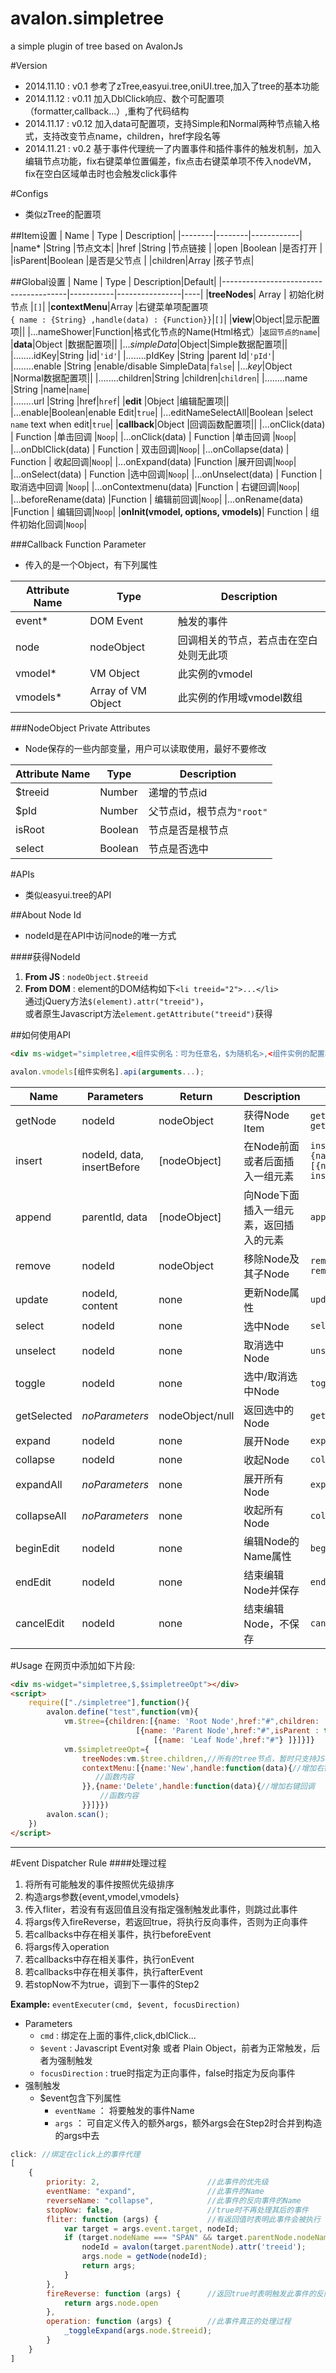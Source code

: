 avalon.simpletree
=================
a simple plugin of tree based on AvalonJs

#Version
* 2014.11.10 : v0.1 参考了zTree,easyui.tree,oniUI.tree,加入了tree的基本功能<br>
* 2014.11.12 : v0.11 加入DblClick响应、数个可配置项（formatter,callback...）,重构了代码结构
* 2014.11.17 : v0.12 加入data可配置项，支持Simple和Normal两种节点输入格式，支持改变节点name，children，href字段名等
* 2014.11.21 : v0.2 基于事件代理统一了内置事件和插件事件的触发机制，加入编辑节点功能，fix右键菜单位置偏差，fix点击右键菜单项不传入nodeVM，fix在空白区域单击时也会触发click事件
    
#Configs
* 类似zTree的配置项

##Item设置
| Name   | Type   | Description|
|--------|--------|------------|
|name*   |String  |节点文本|
|href    |String  |节点链接 |
|open    |Boolean  |是否打开 |
|isParent|Boolean |是否是父节点 |
|children|Array   |孩子节点| 

##Global设置
| Name                                  | Type      | Description|Default|
|---------------------------------------|-----------|----------------|----|
|**treeNodes**| Array     | 初始化树节点 |`[]`|
|**contextMenu**|Array      |右键菜单项配置项<br>`{ name : {String} ,handle(data) : {Function}}`|`[]`|
|**view**|Object|显示配置项||
|...nameShower|Function|格式化节点的Name(Html格式）|`返回节点的name`|
|**data**|Object		|数据配置项||
|...*simpleData*|Object|Simple数据配置项||
|........idKey|String		|id|`'id'`|
|........pIdKey	|String		|parent Id|`'pId'`|
|........enable	|String		|enable/disable SimpleData|`false`|
|...*key*|Object		|Normal数据配置项||
|........children|String		|children|`children`|
|........name	|String		|name|`name`|	
|........url	|String		|href|`href`|
|**edit**		|Object		|编辑配置项||
|...enable|Boolean|enable Edit|`true`|
|...editNameSelectAll|Boolean		|select `name` text when edit|`true`|
|**callback**|Object		|回调函数配置项||
|...onClick(data) | Function  |单击回调 |`Noop`|
|...onClick(data) | Function  |单击回调 |`Noop`|
|...onDblClick(data) | Function  | 双击回调|`Noop`|
|...onCollapse(data) | Function  | 收起回调|`Noop`|
|...onExpand(data) |Function   |展开回调|`Noop`|
|...onSelect(data) | Function  |选中回调|`Noop`|
|...onUnselect(data) | Function  |取消选中回调 |`Noop`|
|...onContextmenu(data) |Function   | 右键回调|`Noop`|
|...beforeRename(data) |Function   | 编辑前回调|`Noop`|
|...onRename(data) |Function   | 编辑回调|`Noop`|
|**onInit(vmodel, options, vmodels)**| Function  | 组件初始化回调|`Noop`|


###Callback Function Parameter
* 传入的是一个Object，有下列属性

|Attribute Name	|Type			|Description|
|---------------|---------------|------------|
|event*		|DOM Event			|触发的事件|
|node		|nodeObject			|回调相关的节点，若点击在空白处则无此项|
|vmodel*	|VM Object			|此实例的vmodel|
|vmodels*	|Array of VM Object|此实例的作用域vmodel数组|

###NodeObject Private Attributes
* Node保存的一些内部变量，用户可以读取使用，最好不要修改

|Attribute Name	|Type			|Description|
|---------------|---------------|------------|
|$treeid		|Number			|递增的节点id|
|$pId		    |Number			|父节点id，根节点为`"root"`|
|isRoot			|Boolean		|节点是否是根节点|
|select		    |Boolean		|节点是否选中|

#APIs
* 类似easyui.tree的API

##About Node Id
* nodeId是在API中访问node的唯一方式

####获得NodeId
1. **From JS**	: 	`nodeObject.$treeid`
2. **From DOM**	:	element的DOM结构如下`<li treeid="2">...</li>`<br>通过jQuery方法`$(element).attr("treeid")`，<br>或者原生Javascript方法`element.getAttribute("treeid")`获得

##如何使用API

```html
<div ms-widget="simpletree,<组件实例名：可为任意名，$为随机名>,<组件实例的配置项名：为Model中的某个变量名>"></div>
```

```javascript
avalon.vmodels[组件实例名].api(arguments...);
```

| Name      | Parameters     | Return    |  Description |Example|
|-----------|----------------|-----------|--------------|--------|
| getNode   |nodeId  |  nodeObject   |获得Node Item |`getNode(1)`<br>`getNode("root")`|
| insert    |nodeId, data, insertBefore | [nodeObject]  |在Node前面或者后面插入一组元素|`insert(0,{name:"test",open:true,isParent:false,chilren:[{name:"test2"}]},true)`<br>`insert("root",{name:"test3",open:true})`|
| append    |parentId, data | [nodeObject]  |向Node下面插入一组元素，返回插入的元素|`append(1,{name:"test6"})`|
|remove     | nodeId  | nodeObject    |移除Node及其子Node|`remove(0)`<br>`remove("root")`|
| update    |nodeId, content| none      |更新Node属性 |`update(0,{name:"newTest"})`|
| select    |nodeId| none      |选中Node |`select(0)`|
| unselect  |nodeId  | none      |取消选中Node |`unselect(0)`|
|toggle     |nodeId |  none     |选中/取消选中Node|`toggle(0)`|
|getSelected| *noParameters* |nodeObject/null|返回选中的Node |`getSelected()`|
| expand    | nodeId| none      |展开Node|`expand(0)`|
|collapse   | nodeId | none      |收起Node |`collapse(0)`|
|expandAll  | *noParameters* | none      |展开所有Node |`expandAll()`|
|collapseAll| *noParameters*  |  none     |收起所有Node|`collapseAll()`|
| beginEdit    | nodeId| none      |编辑Node的Name属性|`beginEdit(0)`|
| endEdit    | nodeId| none      |结束编辑Node并保存|`endEdit(0)`|
| cancelEdit    | nodeId| none      |结束编辑Node，不保存|`cancelEdit(0)`|

#Usage
在网页中添加如下片段:<br>
```html
<div ms-widget="simpletree,$,$simpletreeOpt"></div>
<script>
    require(["./simpletree"],function(){
        avalon.define("test",function(vm){
            vm.$tree={children:[{name: 'Root Node',href:"#",children: 
                            [{name: 'Parent Node',href:"#",isParent : true,children: 
                                [{name: 'Leaf Node',href:"#"} ]}]}]}
            vm.$simpletreeOpt={
                treeNodes:vm.$tree.children,//所有的tree节点，暂时只支持JSON格式
                contextMenu:[{name:'New',handle:function(data){//增加右键回调
                   //函数内容
                }},{name:'Delete',handle:function(data){//增加右键回调
                    //函数内容
                }}]}})
        avalon.scan();
    })
</script>
```


----------

#Event Dispatcher Rule
####处理过程
1. 将所有可能触发的事件按照优先级排序
2. 构造args参数{event,vmodel,vmodels}
3. 传入fliter，若没有有返回值且没有指定强制触发此事件，则跳过此事件
4. 将args传入fireReverse，若返回true，将执行反向事件，否则为正向事件
5. 若callbacks中存在相关事件，执行beforeEvent
6. 将args传入operation 
7. 若callbacks中存在相关事件，执行onEvent
8. 若callbacks中存在相关事件，执行afterEvent
9. 若stopNow不为true，调到下一事件的Step2


**Example:**
`eventExecuter(cmd, $event, focusDirection)`
* Parameters
	* `cmd` : 绑定在上面的事件,click,dblClick...
	* `$event` : Javascript Event对象 或者 Plain Object，前者为正常触发，后者为强制触发
	* `focusDirection` : true时指定为正向事件，false时指定为反向事件
* 强制触发
	* $event包含下列属性
		*  `eventName` ： 将要触发的事件Name
		*  `args` ： 可自定义传入的额外args，额外args会在Step2时合并到构造的args中去
		
```javascript
click: //绑定在click上的事件代理
[                        
	{
        priority: 2,						//此事件的优先级
        eventName: "expand",				//此事件的Name
        reverseName: "collapse",			//此事件的反向事件的Name
        stopNow: false,						//true时不再处理其后的事件
        fliter: function (args) {			//有返回值时表明此事件会被执行
            var target = args.event.target, nodeId;
            if (target.nodeName === "SPAN" && target.parentNode.nodeName === "LI") {
                nodeId = avalon(target.parentNode).attr('treeid');
                args.node = getNode(nodeId);
                return args;
            }
        },
        fireReverse: function (args) {		//返回true时表明触发此事件的反向事件
            return args.node.open
        },
        operation: function (args) {		//此事件真正的处理过程
            _toggleExpand(args.node.$treeid);
        }
    }
]
```